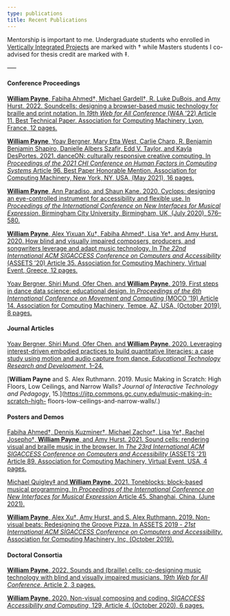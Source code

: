 ```yaml
---
type: publications
title: Recent Publications
---
```

Mentorship is important to me. Undergraduate students who enrolled in [Vertically Integrated Projects](https://meet.nyu.edu/academics/music-technology-and-accessibility-a-vertically-integrated-project/) are marked with † while Masters students I co-advised for thesis credit are marked with ‡.

–––

#### Conference Proceedings
[**William Payne**, Fabiha Ahmed†, Michael Gardell†, R. Luke DuBois, and Amy Hurst. 2022. Soundcells: designing a browser-based music technology for braille and print notation. In *19th Web for All Conference* (W4A ’22) Article 11. Best Technical Paper. Association for Computing Machinery, Lyon, France, 12 pages.](https://doi.org/10.1145/3493612.3520462)

[**William Payne**, Yoav Bergner, Mary Etta West, Carlie Charp, R. Benjamin Benjamin Shapiro, Danielle Albers Szafir, Edd V. Taylor, and Kayla DesPortes. 2021. danceON: culturally responsive creative computing. In *Proceedings of the 2021 CHI Conference on Human Factors in Computing Systems* Article 96. Best Paper Honorable Mention. Association for Computing Machinery, New York, NY, USA, (May 2021), 16 pages.](https://doi.org/10.1145/3411764.3445149)

[**William Payne**, Ann Paradiso, and Shaun Kane. 2020. Cyclops: designing an eye-controlled instrument for accessibility and flexible use. In *Proceedings of the International Conference on New Interfaces for Musical Expression*. Birmingham City University, Birmingham, UK, (July 2020), 576–580.](https://www.nime.org/proceedings/2020/nime2020_paper112.pdf)

[**William Payne**, Alex Yixuan Xu†, Fabiha Ahmed†, Lisa Ye†, and Amy Hurst. 2020. How blind and visually impaired composers, producers, and songwriters leverage and adapt music technology. In *The 22nd International ACM SIGACCESS Conference on Computers and Accessibility* (ASSETS ’20) Article 35. Association for Computing Machinery, Virtual Event, Greece, 12 pages.](https://doi.org/10.1145/3373625.3417002)

[Yoav Bergner, Shiri Mund, Ofer Chen, and **William Payne**. 2019. First steps in dance data science: educational design. In *Proceedings of the 6th International Conference on Movement and Computing* (MOCO ’19) Article 14. Association for Computing Machinery, Tempe, AZ, USA, (October 2019), 8 pages.](https://doi.org/10.1145/3347122.3347137)

#### Journal Articles
[Yoav Bergner, Shiri Mund, Ofer Chen, and **William Payne**. 2020. Leveraging interest-driven embodied practices to build quantitative literacies: a case study using motion and audio capture from dance. *Educational Technology Research and Development*, 1–24.](https://doi.org/10.1007/s11423-020-09804-2)

[**William Payne** and S. Alex Ruthmann. 2019. Music Making in Scratch: High Floors, Low Ceilings, and Narrow Walls? *Journal of Interactive Technology and Pedagogy*, 15.](https://jitp.commons.gc.cuny.edu/music-making-in-scratch-high- floors-low-ceilings-and-narrow-walls/.)

#### Posters and Demos
[Fabiha Ahmed†, Dennis Kuzminer†, Michael Zachor†, Lisa Ye†, Rachel Josepho†, **William Payne**, and Amy Hurst. 2021. Sound cells: rendering visual and braille music in the browser. In *The 23rd International ACM SIGACCESS Conference on Computers and Accessibility* (ASSETS ’21) Article 89. Association for Computing Machinery, Virtual Event, USA, 4 pages.](https://doi.org/10.1145/3441852.3476555)

[Michael Quigley‡ and **William Payne**. 2021. Toneblocks: block-based musical programming. In *Proceedings of the International Conference on New Interfaces for Musical Expression* Article 45. Shanghai, China, (June 2021).](https://nime.pubpub.org/pub/qn6lqnzx)

[**William Payne**, Alex Xu†, Amy Hurst, and S. Alex Ruthmann. 2019. Non-visual beats: Redesigning the Groove Pizza. In ASSETS 2019 - *21st International ACM SIGACCESS Conference on Computers and Accessibility*. Association for Computing Machinery, Inc, (October 2019).](https://doi.org/10.1145/3308561.3354590)

#### Doctoral Consortia
[**William Payne**. 2022. Sounds and (braille) cells: co-designing music technology with blind and visually impaired musicians. *19th Web for All Conference*, Article 2, 3 pages.](https://doi.org/10.1145/3493612.3520464)

[**William Payne**. 2020. Non-visual composing and coding. *SIGACCESS Accessibility and Computing*, 129, Article 4, (October 2020), 6 pages.](https://doi.org/10.1145/3458055.3458059)
